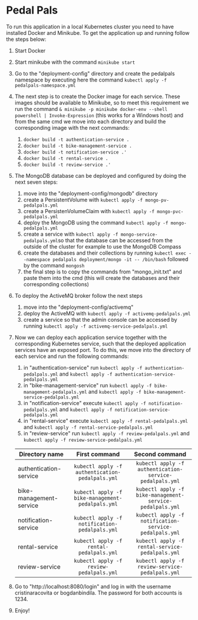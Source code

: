 

# Pedal Pals

To run this application in a local Kubernetes cluster you need to have installed Docker and Minikube. To get the application up and running follow the steps below:

1. Start Docker

2. Start minikube with the command `minikube start`

3. Go to the "deployment-config" directory and create the pedalpals namespace by executing here the command `kubectl apply -f pedalpals-namespace.yml`

4. The next step is to create the Docker image for each service. These images should be available to Minikube, so to meet this requirement we run the command `& minikube -p minikube docker-env --shell powershell | Invoke-Expression` (this works for a Windows host) and from the same cmd we move into each directory and build the corresponding image with the next commands:

    1. `docker build -t authentication-service .` 
    2. `docker build -t bike-management-service .`
    3. `docker build -t notification-service .'`
    4. `docker build -t rental-service .`
    5. `docker build -t review-service .'`

5. The MongoDB database can be deployed and configured by doing the next seven steps:

    1. move into the "deployment-config/mongodb" directory
    2. create a PersistentVolume with `kubectl apply -f mongo-pv-pedalpals.yml`
    3. create a PersistenVolumeClaim with `kubectl apply -f mongo-pvc-pedalpals.yml`
    4. deploy the MongoDB using the command `kubectl apply -f mongo-pedalpals.yml`
    5. create a service with `kubectl apply -f mongo-service-pedalpals.yml`so that the database can be accessed from the outside of the cluster for example to use the MongoDB Compass
    6. create the databases and their collections by running `kubectl exec --namespace pedalpals deployment/mongo -it -- /bin/bash` followed by the command `mongosh`
    7. the final step is to copy the commands from "mongo_init.txt" and paste them into the cmd (this will create the databases and their corresponding collections)

6. To deploy the ActiveMQ broker follow the next steps 

    1. move into the "deployment-config/activemq"
    2. deploy the ActiveMQ with `kubectl apply -f activemq-pedalpals.yml`
    3. create a service so that the admin console can be accessed by running `kubectl apply -f activemq-service-pedalpals.yml`

7. Now we can deploy each application service together with the corresponding Kubernetes service, such that the deployed application services have an exposed port. To do this, we move into the directory of each service and run the following commands:

    1. in "authentication-service" run `kubectl apply -f authentication-pedalpals.yml` and `kubectl apply -f authentication-service-pedalpals.yml`
    2. in "bike-management-service" run `kubectl apply -f bike-management-pedalpals.yml` and `kubectl apply -f bike-management-service-pedalpals.yml`
    3. in "notification-service" execute `kubectl apply -f notification-pedalpals.yml` and `kubectl apply -f notification-service-pedalpals.yml`
    4. in "rental-service" execute `kubectl apply -f rental-pedalpals.yml` and `kubectl apply -f rental-service-pedalpals.yml`
    5. in "review-service" run `kubectl apply -f review-pedalpals.yml` and `kubectl apply -f review-service-pedalpals.yml`

    |Directory name|First command|Second command|
    | ------------- |:-------------:|:----------:|
    |authentication-service|`kubectl apply -f authentication-pedalpals.yml`|`kubectl apply -f authentication-service-pedalpals.yml`|
    |bike-management-service|`kubectl apply -f bike-management-pedalpals.yml`|`kubectl apply -f bike-management-service-pedalpals.yml`|
    |notification-service|`kubectl apply -f notification-pedalpals.yml`|`kubectl apply -f notification-service-pedalpals.yml`|
    |rental-service|`kubectl apply -f rental-pedalpals.yml`|`kubectl apply -f rental-service-pedalpals.yml`|
    |review-service|`kubectl apply -f review-pedalpals.yml`|`kubectl apply -f review-service-pedalpals.yml`|


8. Go to "http://localhost:8080/login" and log in with the username cristinaracovita or bogdanbindila. The password for both accounts is 1234.

9. Enjoy!
